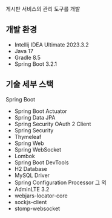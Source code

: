 게시판 서비스의 관리 도구를 개발

## 개발 환경
- Intellij IDEA Ultimate 2023.3.2
- Java 17
- Gradle 8.5
- Spring Boot 3.2.1

## 기술 세부 스택
Spring Boot
- Spring Boot Actuator
- Spring Data JPA
- Spring Security OAuth 2 Client
- Spring Security
- Thymeleaf
- Spring Web
- Spring WebSocket
- Lombok
- Spring Boot DevTools
- H2 Database
- MySQL Driver
- Spring Configuration Processor
그 외
- AdminLTE 3.2
- webjars-locator-core
- sockjs-client
- stomp-websocket
